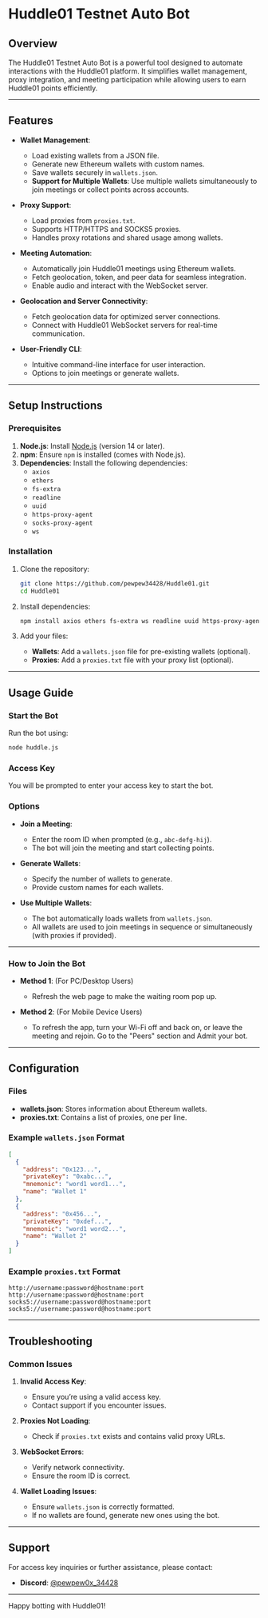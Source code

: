 # Huddle01 Testnet Auto Bot

## Overview
The Huddle01 Testnet Auto Bot is a powerful tool designed to automate interactions with the Huddle01 platform. It simplifies wallet management, proxy integration, and meeting participation while allowing users to earn Huddle01 points efficiently.

---

## Features
- **Wallet Management**:
  - Load existing wallets from a JSON file.
  - Generate new Ethereum wallets with custom names.
  - Save wallets securely in `wallets.json`.
  - **Support for Multiple Wallets**: Use multiple wallets simultaneously to join meetings or collect points across accounts.

- **Proxy Support**:
  - Load proxies from `proxies.txt`.
  - Supports HTTP/HTTPS and SOCKS5 proxies.
  - Handles proxy rotations and shared usage among wallets.

- **Meeting Automation**:
  - Automatically join Huddle01 meetings using Ethereum wallets.
  - Fetch geolocation, token, and peer data for seamless integration.
  - Enable audio and interact with the WebSocket server.

- **Geolocation and Server Connectivity**:
  - Fetch geolocation data for optimized server connections.
  - Connect with Huddle01 WebSocket servers for real-time communication.

- **User-Friendly CLI**:
  - Intuitive command-line interface for user interaction.
  - Options to join meetings or generate wallets.

---

## Setup Instructions

### Prerequisites
1. **Node.js**: Install [Node.js](https://nodejs.org/) (version 14 or later).
2. **npm**: Ensure `npm` is installed (comes with Node.js).
3. **Dependencies**: Install the following dependencies:
   - `axios`
   - `ethers`
   - `fs-extra`
   - `readline`
   - `uuid`
   - `https-proxy-agent`
   - `socks-proxy-agent`
   - `ws`

### Installation
1. Clone the repository:
   ```bash
   git clone https://github.com/pewpew34428/Huddle01.git
   cd Huddle01
   ```

2. Install dependencies:
   ```bash
   npm install axios ethers fs-extra ws readline uuid https-proxy-agent socks-proxy-agent
   ```

3. Add your files:
   - **Wallets**: Add a `wallets.json` file for pre-existing wallets (optional).
   - **Proxies**: Add a `proxies.txt` file with your proxy list (optional).

---

## Usage Guide

### Start the Bot
Run the bot using:
```bash
node huddle.js
```

### Access Key
You will be prompted to enter your access key to start the bot.

### Options
- **Join a Meeting**:
  - Enter the room ID when prompted (e.g., `abc-defg-hij`).
  - The bot will join the meeting and start collecting points.

- **Generate Wallets**:
  - Specify the number of wallets to generate.
  - Provide custom names for each wallets.

- **Use Multiple Wallets**:
  - The bot automatically loads wallets from `wallets.json`.
  - All wallets are used to join meetings in sequence or simultaneously (with proxies if provided).

---

### How to Join the Bot

- **Method 1**: (For PC/Desktop Users)
  - Refresh the web page to make the waiting room pop up.

- **Method 2**: (For Mobile Device Users)
  - To refresh the app, turn your Wi-Fi off and back on, or leave the meeting and rejoin. Go to the "Peers" section and Admit your bot.

---

## Configuration

### Files
- **wallets.json**: Stores information about Ethereum wallets.
- **proxies.txt**: Contains a list of proxies, one per line.

### Example `wallets.json` Format
```json
[
  {
    "address": "0x123...",
    "privateKey": "0xabc...",
    "mnemonic": "word1 word1...",
    "name": "Wallet 1"
  },
  {
    "address": "0x456...",
    "privateKey": "0xdef...",
    "mnemonic": "word1 word2...",
    "name": "Wallet 2"
  }
]
```

### Example `proxies.txt` Format
```
http://username:password@hostname:port
http://username:password@hostname:port
socks5://username:password@hostname:port
socks5://username:password@hostname:port
```

---

## Troubleshooting

### Common Issues
1. **Invalid Access Key**:
   - Ensure you’re using a valid access key.
   - Contact support if you encounter issues.

2. **Proxies Not Loading**:
   - Check if `proxies.txt` exists and contains valid proxy URLs.

3. **WebSocket Errors**:
   - Verify network connectivity.
   - Ensure the room ID is correct.

4. **Wallet Loading Issues**:
   - Ensure `wallets.json` is correctly formatted.
   - If no wallets are found, generate new ones using the bot.

---

## Support
For access key inquiries or further assistance, please contact:
- **Discord**: [@pewpew0x_34428](https://discord.com)

---

Happy botting with Huddle01!

